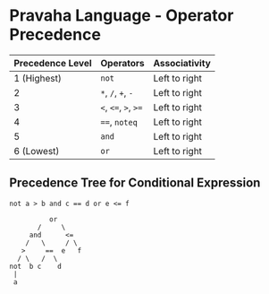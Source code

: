 # Pravaha Language - Operator Precedence


| Precedence Level | Operators              | Associativity |
|------------------|------------------------|---------------|
| 1 (Highest)      | `not`                  | Left to right         |
| 2                | `*`, `/`, `+`, `-`| Left to right          |
| 3                | `<`, `<=`, `>`, `>=`   | Left to right          |
| 4                | `==`, `noteq`          | Left to right          |
| 5                | `and`                  | Left to right          |
| 6 (Lowest)       | `or`                   | Left to right          |


## Precedence Tree for Conditional Expression
```not a > b and c == d or e <= f```


              or
           /     \
         and      <=
        /   \     / \
       >     ==  e   f
      / \   /  \
    not  b c    d
     |
     a